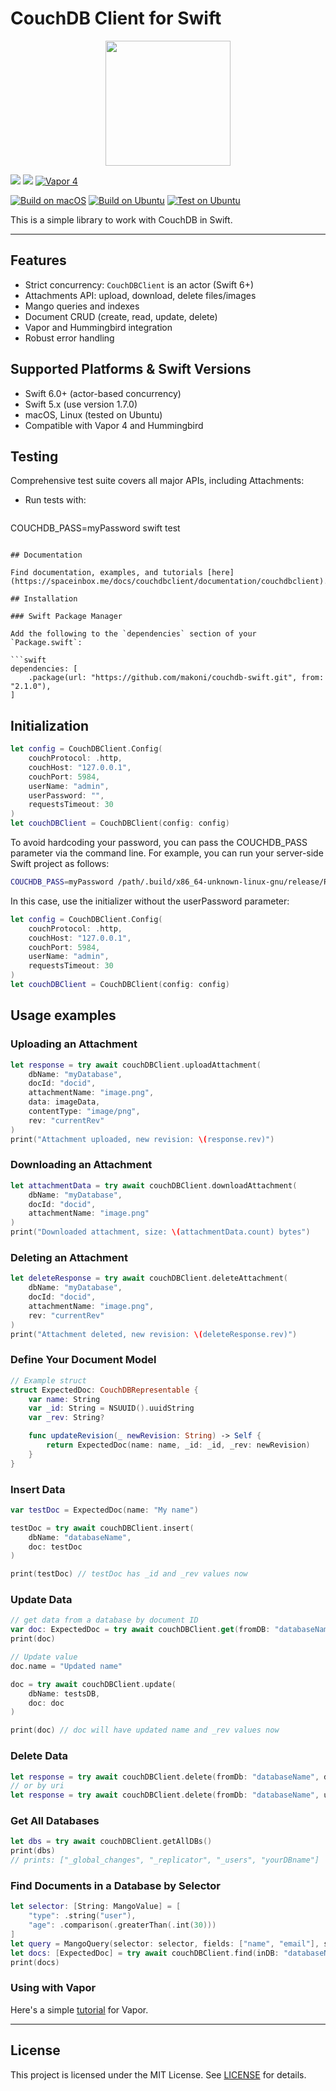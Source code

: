 # CouchDB Client for Swift

<p align="center">
    <a href="https://github.com/makoni/couchdb-swift">
        <img src="https://spaceinbox.me/images/appicons/5cff134d1bb4a2e90faea5cf4e0002a2.svg?31-a992eba6ad7e189f4b3e0988936056ca" height="200">
    </a>
</p>

[![](https://img.shields.io/endpoint?url=https%3A%2F%2Fswiftpackageindex.com%2Fapi%2Fpackages%2Fmakoni%2Fcouchdb-swift%2Fbadge%3Ftype%3Dplatforms)](https://swiftpackageindex.com/makoni/couchdb-swift)
[![](https://img.shields.io/endpoint?url=https%3A%2F%2Fswiftpackageindex.com%2Fapi%2Fpackages%2Fmakoni%2Fcouchdb-swift%2Fbadge%3Ftype%3Dswift-versions)](https://swiftpackageindex.com/makoni/couchdb-swift)
[![Vapor 4](https://img.shields.io/badge/vapor-4-blue.svg?style=flat)](https://vapor.codes)

[![Build on macOS](https://github.com/makoni/couchdb-swift/actions/workflows/build-macos.yml/badge.svg?branch=master)](https://github.com/makoni/couchdb-swift/actions/workflows/build-macos.yml)
[![Build on Ubuntu](https://github.com/makoni/couchdb-swift/actions/workflows/build-ubuntu.yml/badge.svg?branch=master)](https://github.com/makoni/couchdb-swift/actions/workflows/build-ubuntu.yml)
[![Test on Ubuntu](https://github.com/makoni/couchdb-swift/actions/workflows/test-ubuntu.yml/badge.svg?branch=master)](https://github.com/makoni/couchdb-swift/actions/workflows/test-ubuntu.yml)


This is a simple library to work with CouchDB in Swift.

---

## Features

- Strict concurrency: `CouchDBClient` is an actor (Swift 6+)
- Attachments API: upload, download, delete files/images
- Mango queries and indexes
- Document CRUD (create, read, update, delete)
- Vapor and Hummingbird integration
- Robust error handling

## Supported Platforms & Swift Versions

- Swift 6.0+ (actor-based concurrency)
- Swift 5.x (use version 1.7.0)
- macOS, Linux (tested on Ubuntu)
- Compatible with Vapor 4 and Hummingbird

## Testing

Comprehensive test suite covers all major APIs, including Attachments:
- Run tests with:
  ```bash
COUCHDB_PASS=myPassword swift test
```

## Documentation

Find documentation, examples, and tutorials [here](https://spaceinbox.me/docs/couchdbclient/documentation/couchdbclient).

## Installation

### Swift Package Manager

Add the following to the `dependencies` section of your `Package.swift`:

```swift
dependencies: [
    .package(url: "https://github.com/makoni/couchdb-swift.git", from: "2.1.0"),
]
```

## Initialization

```swift
let config = CouchDBClient.Config(
    couchProtocol: .http,
    couchHost: "127.0.0.1",
    couchPort: 5984,
    userName: "admin",
    userPassword: "",
    requestsTimeout: 30
)
let couchDBClient = CouchDBClient(config: config)
```

To avoid hardcoding your password, you can pass the COUCHDB_PASS parameter via the command line. For example, you can run your server-side Swift project as follows:
```bash
COUCHDB_PASS=myPassword /path/.build/x86_64-unknown-linux-gnu/release/Run
```
In this case, use the initializer without the userPassword parameter:

```swift
let config = CouchDBClient.Config(
    couchProtocol: .http,
    couchHost: "127.0.0.1",
    couchPort: 5984,
    userName: "admin",
    requestsTimeout: 30
)
let couchDBClient = CouchDBClient(config: config)
```

## Usage examples

### Uploading an Attachment

```swift
let response = try await couchDBClient.uploadAttachment(
    dbName: "myDatabase",
    docId: "docid",
    attachmentName: "image.png",
    data: imageData,
    contentType: "image/png",
    rev: "currentRev"
)
print("Attachment uploaded, new revision: \(response.rev)")
```

### Downloading an Attachment

```swift
let attachmentData = try await couchDBClient.downloadAttachment(
    dbName: "myDatabase",
    docId: "docid",
    attachmentName: "image.png"
)
print("Downloaded attachment, size: \(attachmentData.count) bytes")
```

### Deleting an Attachment

```swift
let deleteResponse = try await couchDBClient.deleteAttachment(
    dbName: "myDatabase",
    docId: "docid",
    attachmentName: "image.png",
    rev: "currentRev"
)
print("Attachment deleted, new revision: \(deleteResponse.rev)")
```

### Define Your Document Model

```swift
// Example struct
struct ExpectedDoc: CouchDBRepresentable {
    var name: String
    var _id: String = NSUUID().uuidString
    var _rev: String?

    func updateRevision(_ newRevision: String) -> Self {
        return ExpectedDoc(name: name, _id: _id, _rev: newRevision)
    }
}
```

### Insert Data

```swift
var testDoc = ExpectedDoc(name: "My name")

testDoc = try await couchDBClient.insert(
    dbName: "databaseName",
    doc: testDoc
)

print(testDoc) // testDoc has _id and _rev values now
```

### Update Data

```swift
// get data from a database by document ID
var doc: ExpectedDoc = try await couchDBClient.get(fromDB: "databaseName", uri: "documentId")
print(doc)

// Update value
doc.name = "Updated name"

doc = try await couchDBClient.update(
    dbName: testsDB,
    doc: doc
)

print(doc) // doc will have updated name and _rev values now
```

### Delete Data

```swift
let response = try await couchDBClient.delete(fromDb: "databaseName", doc: doc)
// or by uri
let response = try await couchDBClient.delete(fromDb: "databaseName", uri: doc._id,rev: doc._rev)
```

### Get All Databases

```swift
let dbs = try await couchDBClient.getAllDBs()
print(dbs)
// prints: ["_global_changes", "_replicator", "_users", "yourDBname"]
```

### Find Documents in a Database by Selector
```swift
let selector: [String: MangoValue] = [
    "type": .string("user"),
    "age": .comparison(.greaterThan(.int(30)))
]
let query = MangoQuery(selector: selector, fields: ["name", "email"], sort: [["name": .asc]], limit: 10, skip: 0)
let docs: [ExpectedDoc] = try await couchDBClient.find(inDB: "databaseName", query: query)
print(docs)
```

### Using with Vapor
Here's a simple [tutorial](https://spaceinbox.me/docs/couchdbclient/tutorials/couchdbclient/vaportutorial) for Vapor.

---

## License

This project is licensed under the MIT License. See [LICENSE](LICENSE) for details.